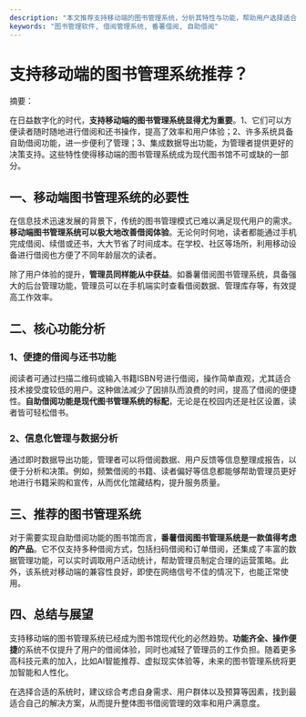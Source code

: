 ```yaml
---
description: "本文推荐支持移动端的图书管理系统，分析其特性与功能，帮助用户选择适合的系统来提升借阅体验。"
keywords: "图书管理软件, 借阅管理系统, 番薯借阅, 自助借阅"
---
```

# 支持移动端的图书管理系统推荐？

摘要：

在日益数字化的时代，**支持移动端的图书管理系统显得尤为重要**。1、它们可以方便读者随时随地进行借阅和还书操作，提高了效率和用户体验；2、许多系统具备自助借阅功能，进一步便利了管理；3、集成数据导出功能，为管理者提供更好的决策支持。这些特性使得移动端的图书管理系统成为现代图书馆不可或缺的一部分。

## 一、移动端图书管理系统的必要性

在信息技术迅速发展的背景下，传统的图书管理模式已难以满足现代用户的需求。**移动端图书管理系统可以极大地改善借阅体验**。无论何时何地，读者都能通过手机完成借阅、续借或还书，大大节省了时间成本。在学校、社区等场所，利用移动设备进行借阅也方便了不同年龄层次的读者。

除了用户体验的提升，**管理员同样能从中获益**。如番薯借阅图书管理系统，具备强大的后台管理功能，管理员可以在手机端实时查看借阅数据、管理库存等，有效提高工作效率。

## 二、核心功能分析

### 1、便捷的借阅与还书功能

阅读者可通过扫描二维码或输入书籍ISBN号进行借阅，操作简单直观，尤其适合技术接受度较低的用户。这种做法减少了因排队而浪费的时间，提高了借阅的便捷性。**自助借阅功能是现代图书管理系统的标配**，无论是在校园内还是社区设置，读者皆可轻松借书。

### 2、信息化管理与数据分析

通过即时数据导出功能，管理者可以将借阅数据、用户反馈等信息整理成报告，以便于分析和决策。例如，频繁借阅的书籍、读者偏好等信息都能够帮助管理员更好地进行书籍采购和宣传，从而优化馆藏结构，提升服务质量。

## 三、推荐的图书管理系统

对于需要实现自助借阅功能的图书馆而言，**番薯借阅图书管理系统是一款值得考虑的产品**。它不仅支持多种借阅方式，包括扫码借阅和订单借阅，还集成了丰富的数据管理功能，可以实时调取用户活动统计，帮助管理员制定合理的运营策略。此外，该系统对移动端的兼容性良好，即使在网络信号不佳的情况下，也能正常使用。

## 四、总结与展望

支持移动端的图书管理系统已经成为图书馆现代化的必然趋势。**功能齐全、操作便捷**的系统不仅提升了用户的借阅体验，同时也减轻了管理员的工作负担。随着更多高科技元素的加入，比如AI智能推荐、虚拟现实体验等，未来的图书管理系统将更加智能和人性化。

在选择合适的系统时，建议综合考虑自身需求、用户群体以及预算等因素，找到最适合自己的解决方案，从而提升整体图书借阅管理的效率和用户满意度。
